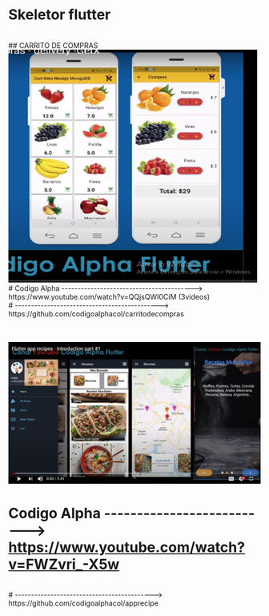 # Skeletor flutter
 <br>
 ## CARRITO DE COMPRAS
 <br>
<img src="/Flutter/Imagenes/fruta.png" alt="" >
<br>
 # Codigo Alpha -----------------------------------------> https://www.youtube.com/watch?v=QQjsQWI0CiM  (3videos)
 <br>
 #              ---------------------------------------------> https://github.com/codigoalphacol/carritodecompras
 
   <br><br>
  <img src="/Flutter/Imagenes/recetas.png" alt="" >
  <br>
  # Codigo Alpha --------------------------> https://www.youtube.com/watch?v=FWZvri_-X5w
  <br>
  #              -------------------------------------------> https://github.com/codigoalphacol/apprecipe